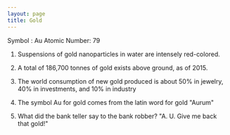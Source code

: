 ```yaml
---
layout: page
title: Gold
---
```


Symbol : Au
Atomic Number: 79

1. Suspensions of gold nanoparticles in water are intensely red-colored.

2. A total of 186,700 tonnes of gold exists above ground, as of 2015.

3. The world consumption of new gold produced is about 50% in jewelry, 40% in investments, and 10% in industry

4. The symbol Au for gold comes from the latin word for gold "Aurum"

5. What did the bank teller say to the bank robber? "A. U. Give me back that gold!"